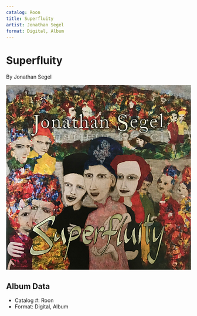 ```yaml
---
catalog: Roon
title: Superfluity
artist: Jonathan Segel
format: Digital, Album
---
```


# Superfluity

By Jonathan Segel

![](../../assets/albumcovers/Jonathan_Segel-Superfluity.png)

## Album Data

- Catalog #: Roon
- Format: Digital, Album

